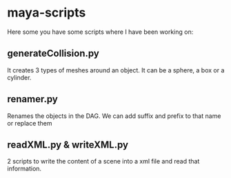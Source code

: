 maya-scripts
============

Here some you have some scripts where I have been working on:

generateCollision.py
--------------------

It creates 3 types of meshes around an object. It can be a sphere, a box or a cylinder.


renamer.py
----------

Renames the objects in the DAG. We can add suffix and prefix to that name or replace them


readXML.py & writeXML.py
------------------------

2 scripts to write the content of a scene into a xml file and read that information.